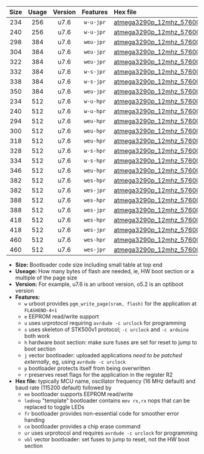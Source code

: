 |Size|Usage|Version|Features|Hex file|
|:-:|:-:|:-:|:-:|:--|
|234|256|u7.6|`w-u-jpr`|[atmega3290p_12mhz_57600bps_ur_vbl.hex](https://raw.githubusercontent.com/stefanrueger/urboot/main//atmega3290p_12mhz_57600bps_ur_vbl.hex)|
|240|256|u7.6|`w-u-jpr`|[atmega3290p_12mhz_57600bps_lednop_ur_vbl.hex](https://raw.githubusercontent.com/stefanrueger/urboot/main//atmega3290p_12mhz_57600bps_lednop_ur_vbl.hex)|
|298|384|u7.6|`weu-jpr`|[atmega3290p_12mhz_57600bps_ee_ur_vbl.hex](https://raw.githubusercontent.com/stefanrueger/urboot/main//atmega3290p_12mhz_57600bps_ee_ur_vbl.hex)|
|304|384|u7.6|`weu-jpr`|[atmega3290p_12mhz_57600bps_ee_lednop_ur_vbl.hex](https://raw.githubusercontent.com/stefanrueger/urboot/main//atmega3290p_12mhz_57600bps_ee_lednop_ur_vbl.hex)|
|322|384|u7.6|`weu-jpr`|[atmega3290p_12mhz_57600bps_ee_lednop_fr_ur_vbl.hex](https://raw.githubusercontent.com/stefanrueger/urboot/main//atmega3290p_12mhz_57600bps_ee_lednop_fr_ur_vbl.hex)|
|332|384|u7.6|`w-s-jpr`|[atmega3290p_12mhz_57600bps_vbl.hex](https://raw.githubusercontent.com/stefanrueger/urboot/main//atmega3290p_12mhz_57600bps_vbl.hex)|
|338|384|u7.6|`w-s-jpr`|[atmega3290p_12mhz_57600bps_lednop_vbl.hex](https://raw.githubusercontent.com/stefanrueger/urboot/main//atmega3290p_12mhz_57600bps_lednop_vbl.hex)|
|350|384|u7.6|`weu-jpr`|[atmega3290p_12mhz_57600bps_ee_lednop_fr_ce_ur_vbl.hex](https://raw.githubusercontent.com/stefanrueger/urboot/main//atmega3290p_12mhz_57600bps_ee_lednop_fr_ce_ur_vbl.hex)|
|234|512|u7.6|`w-u-hpr`|[atmega3290p_12mhz_57600bps_ur.hex](https://raw.githubusercontent.com/stefanrueger/urboot/main//atmega3290p_12mhz_57600bps_ur.hex)|
|240|512|u7.6|`w-u-hpr`|[atmega3290p_12mhz_57600bps_lednop_ur.hex](https://raw.githubusercontent.com/stefanrueger/urboot/main//atmega3290p_12mhz_57600bps_lednop_ur.hex)|
|294|512|u7.6|`weu-hpr`|[atmega3290p_12mhz_57600bps_ee_ur.hex](https://raw.githubusercontent.com/stefanrueger/urboot/main//atmega3290p_12mhz_57600bps_ee_ur.hex)|
|300|512|u7.6|`weu-hpr`|[atmega3290p_12mhz_57600bps_ee_lednop_ur.hex](https://raw.githubusercontent.com/stefanrueger/urboot/main//atmega3290p_12mhz_57600bps_ee_lednop_ur.hex)|
|318|512|u7.6|`weu-hpr`|[atmega3290p_12mhz_57600bps_ee_lednop_fr_ur.hex](https://raw.githubusercontent.com/stefanrueger/urboot/main//atmega3290p_12mhz_57600bps_ee_lednop_fr_ur.hex)|
|328|512|u7.6|`w-s-hpr`|[atmega3290p_12mhz_57600bps.hex](https://raw.githubusercontent.com/stefanrueger/urboot/main//atmega3290p_12mhz_57600bps.hex)|
|334|512|u7.6|`w-s-hpr`|[atmega3290p_12mhz_57600bps_lednop.hex](https://raw.githubusercontent.com/stefanrueger/urboot/main//atmega3290p_12mhz_57600bps_lednop.hex)|
|346|512|u7.6|`weu-hpr`|[atmega3290p_12mhz_57600bps_ee_lednop_fr_ce_ur.hex](https://raw.githubusercontent.com/stefanrueger/urboot/main//atmega3290p_12mhz_57600bps_ee_lednop_fr_ce_ur.hex)|
|382|512|u7.6|`wes-hpr`|[atmega3290p_12mhz_57600bps_ee.hex](https://raw.githubusercontent.com/stefanrueger/urboot/main//atmega3290p_12mhz_57600bps_ee.hex)|
|382|512|u7.6|`wes-jpr`|[atmega3290p_12mhz_57600bps_ee_vbl.hex](https://raw.githubusercontent.com/stefanrueger/urboot/main//atmega3290p_12mhz_57600bps_ee_vbl.hex)|
|388|512|u7.6|`wes-hpr`|[atmega3290p_12mhz_57600bps_ee_lednop.hex](https://raw.githubusercontent.com/stefanrueger/urboot/main//atmega3290p_12mhz_57600bps_ee_lednop.hex)|
|388|512|u7.6|`wes-jpr`|[atmega3290p_12mhz_57600bps_ee_lednop_vbl.hex](https://raw.githubusercontent.com/stefanrueger/urboot/main//atmega3290p_12mhz_57600bps_ee_lednop_vbl.hex)|
|418|512|u7.6|`wes-hpr`|[atmega3290p_12mhz_57600bps_ee_lednop_fr.hex](https://raw.githubusercontent.com/stefanrueger/urboot/main//atmega3290p_12mhz_57600bps_ee_lednop_fr.hex)|
|418|512|u7.6|`wes-jpr`|[atmega3290p_12mhz_57600bps_ee_lednop_fr_vbl.hex](https://raw.githubusercontent.com/stefanrueger/urboot/main//atmega3290p_12mhz_57600bps_ee_lednop_fr_vbl.hex)|
|460|512|u7.6|`wes-hpr`|[atmega3290p_12mhz_57600bps_ee_lednop_fr_ce.hex](https://raw.githubusercontent.com/stefanrueger/urboot/main//atmega3290p_12mhz_57600bps_ee_lednop_fr_ce.hex)|
|460|512|u7.6|`wes-jpr`|[atmega3290p_12mhz_57600bps_ee_lednop_fr_ce_vbl.hex](https://raw.githubusercontent.com/stefanrueger/urboot/main//atmega3290p_12mhz_57600bps_ee_lednop_fr_ce_vbl.hex)|

- **Size:** Bootloader code size including small table at top end
- **Useage:** How many bytes of flash are needed, ie, HW boot section or a multiple of the page size
- **Version:** For example, u7.6 is an urboot version, o5.2 is an optiboot version
- **Features:**
  + `w` urboot provides `pgm_write_page(sram, flash)` for the application at `FLASHEND-4+1`
  + `e` EEPROM read/write support
  + `u` uses urprotocol requiring `avrdude -c urclock` for programming
  + `s` uses skeleton of STK500v1 protocol; `-c urclock` and `-c arduino` both work
  + `h` hardware boot section: make sure fuses are set for reset to jump to boot section
  + `j` vector bootloader: uploaded applications *need to be patched externally*, eg, using `avrdude -c urclock`
  + `p` bootloader protects itself from being overwritten
  + `r` preserves reset flags for the application in the register R2
- **Hex file:** typically MCU name, oscillator frequency (16 MHz default) and baud rate (115200 default) followed by
  + `ee` bootloader supports EEPROM read/write
  + `lednop` "template" bootloader contains `mov rx,rx` nops that can be replaced to toggle LEDs
  + `fr` bootloader provides non-essential code for smoother error handing
  + `ce` bootloader provides a chip erase command
  + `ur` uses urprotocol and requires `avrdude -c urclock` for programming
  + `vbl` vector bootloader: set fuses to jump to reset, not the HW boot section
